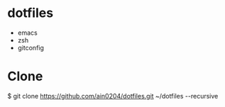 # dotfiles
- emacs
- zsh
- gitconfig 

# Clone
$ git clone https://github.com/ain0204/dotfiles.git ~/dotfiles --recursive